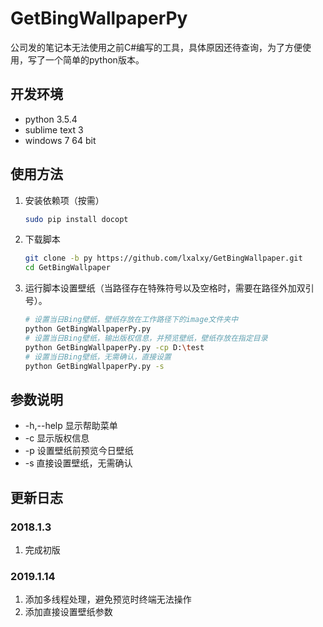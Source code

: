 # GetBingWallpaperPy
公司发的笔记本无法使用之前C#编写的工具，具体原因还待查询，为了方便使用，写了一个简单的python版本。

## 开发环境

* python 3.5.4
* sublime text 3
* windows 7 64 bit

## 使用方法

1. 安装依赖项（按需）

   ```bash
   sudo pip install docopt
   ```

2. 下载脚本

   ```bash
   git clone -b py https://github.com/lxalxy/GetBingWallpaper.git
   cd GetBingWallpaper
   ```

3. 运行脚本设置壁纸（当路径存在特殊符号以及空格时，需要在路径外加双引号）。

   ```bash
   # 设置当日Bing壁纸，壁纸存放在工作路径下的image文件夹中
   python GetBingWallpaperPy.py
   # 设置当日Bing壁纸，输出版权信息，并预览壁纸，壁纸存放在指定目录
   python GetBingWallpaperPy.py -cp D:\test
   # 设置当日Bing壁纸，无需确认，直接设置
   python GetBingWallpaperPy.py -s
   ```

## 参数说明

* -h,--help        显示帮助菜单
* -c                    显示版权信息
* -p                   设置壁纸前预览今日壁纸
* -s                    直接设置壁纸，无需确认

## 更新日志

### 2018.1.3

1. 完成初版

### 2019.1.14

1. 添加多线程处理，避免预览时终端无法操作
2. 添加直接设置壁纸参数